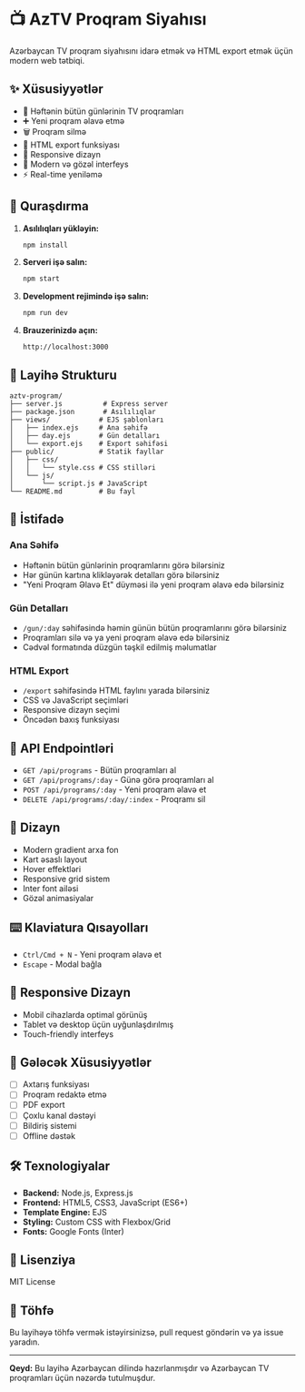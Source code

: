 # 📺 AzTV Proqram Siyahısı

Azərbaycan TV proqram siyahısını idarə etmək və HTML export etmək üçün modern web tətbiqi.

## ✨ Xüsusiyyətlər

- 📅 Həftənin bütün günlərinin TV proqramları
- ➕ Yeni proqram əlavə etmə
- 🗑️ Proqram silmə
- 📄 HTML export funksiyası
- 📱 Responsive dizayn
- 🎨 Modern və gözəl interfeys
- ⚡ Real-time yeniləmə

## 🚀 Quraşdırma

1. **Asılılıqları yükləyin:**
   ```bash
   npm install
   ```

2. **Serveri işə salın:**
   ```bash
   npm start
   ```

3. **Development rejimində işə salın:**
   ```bash
   npm run dev
   ```

4. **Brauzerinizdə açın:**
   ```
   http://localhost:3000
   ```

## 📁 Layihə Strukturu

```
aztv-program/
├── server.js          # Express server
├── package.json       # Asılılıqlar
├── views/            # EJS şablonları
│   ├── index.ejs     # Ana səhifə
│   ├── day.ejs       # Gün detalları
│   └── export.ejs    # Export səhifəsi
├── public/           # Statik fayllar
│   ├── css/
│   │   └── style.css # CSS stilləri
│   └── js/
│       └── script.js # JavaScript
└── README.md         # Bu fayl
```

## 🎯 İstifadə

### Ana Səhifə
- Həftənin bütün günlərinin proqramlarını görə bilərsiniz
- Hər günün kartına klikləyərək detalları görə bilərsiniz
- "Yeni Proqram Əlavə Et" düyməsi ilə yeni proqram əlavə edə bilərsiniz

### Gün Detalları
- `/gun/:day` səhifəsində həmin günün bütün proqramlarını görə bilərsiniz
- Proqramları silə və ya yeni proqram əlavə edə bilərsiniz
- Cədvəl formatında düzgün təşkil edilmiş məlumatlar

### HTML Export
- `/export` səhifəsində HTML faylını yarada bilərsiniz
- CSS və JavaScript seçimləri
- Responsive dizayn seçimi
- Öncədən baxış funksiyası

## 🔧 API Endpointləri

- `GET /api/programs` - Bütün proqramları al
- `GET /api/programs/:day` - Günə görə proqramları al
- `POST /api/programs/:day` - Yeni proqram əlavə et
- `DELETE /api/programs/:day/:index` - Proqramı sil

## 🎨 Dizayn

- Modern gradient arxa fon
- Kart əsaslı layout
- Hover effektləri
- Responsive grid sistem
- Inter font ailəsi
- Gözəl animasiyalar

## ⌨️ Klaviatura Qısayolları

- `Ctrl/Cmd + N` - Yeni proqram əlavə et
- `Escape` - Modal bağla

## 📱 Responsive Dizayn

- Mobil cihazlarda optimal görünüş
- Tablet və desktop üçün uyğunlaşdırılmış
- Touch-friendly interfeys

## 🔮 Gələcək Xüsusiyyətlər

- [ ] Axtarış funksiyası
- [ ] Proqram redaktə etmə
- [ ] PDF export
- [ ] Çoxlu kanal dəstəyi
- [ ] Bildiriş sistemi
- [ ] Offline dəstək

## 🛠️ Texnologiyalar

- **Backend:** Node.js, Express.js
- **Frontend:** HTML5, CSS3, JavaScript (ES6+)
- **Template Engine:** EJS
- **Styling:** Custom CSS with Flexbox/Grid
- **Fonts:** Google Fonts (Inter)

## 📄 Lisenziya

MIT License

## 🤝 Töhfə

Bu layihəyə töhfə vermək istəyirsinizsə, pull request göndərin və ya issue yaradın.

---

**Qeyd:** Bu layihə Azərbaycan dilində hazırlanmışdır və Azərbaycan TV proqramları üçün nəzərdə tutulmuşdur.
